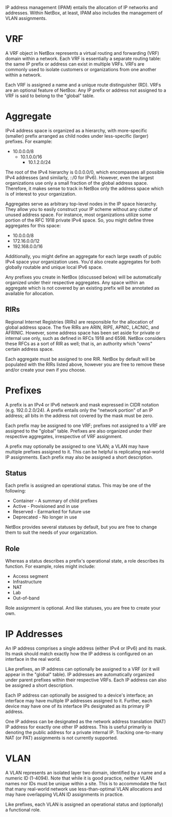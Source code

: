IP address management (IPAM) entails the allocation of IP networks and addresses. Within NetBox, at least, IPAM also includes the management of VLAN assignments.

# VRF

A VRF object in NetBox represents a virtual routing and forwarding (VRF) domain within a network. Each VRF is essentially a separate routing table: the same IP prefix or address can exist in multiple VRFs. VRFs are commonly used to isolate customers or organizations from one another within a network.

Each VRF is assigned a name and a unique route distinguisher (RD). VRFs are an optional feature of NetBox: Any IP prefix or address not assigned to a VRF is said to belong to the "global" table.

# Aggregate

IPv4 address space is organized as a hierarchy, with more-specific (smaller) prefix arranged as child nodes under less-specific (larger) prefixes. For example:

* 10.0.0.0/8
    * 10.1.0.0/16
        * 10.1.2.0/24

The root of the IPv4 hierarchy is 0.0.0.0/0, which encompasses all possible IPv4 addresses (and similarly, ::/0 for IPv6). However, even the largest organizations use only a small fraction of the global address space. Therefore, it makes sense to track in NetBox only the address space which is of interest to your organization.

Aggregates serve as arbitrary top-level nodes in the IP space hierarchy. They allow you to easily construct your IP scheme without any clutter of unused address space. For instance, most organizations utilize some portion of the RFC 1918 private IPv4 space. So, you might define three aggregates for this space:

* 10.0.0.0/8
* 172.16.0.0/12
* 192.168.0.0/16

Additionally, you might define an aggregate for each large swath of public IPv4 space your organization uses. You'd also create aggregates for both globally routable and unique local IPv6 space.

Any prefixes you create in NetBox (discussed below) will be automatically organized under their respective aggregates. Any space within an aggregate which is not covered by an existing prefix will be annotated as available for allocation.

## RIRs

Regional Internet Registries (RIRs) are responsible for the allocation of global address space. The five RIRs are ARIN, RIPE, APNIC, LACNIC, and AFRINIC. However, some address space has been set aside for private or internal use only, such as defined in RFCs 1918 and 6598. NetBox considers these RFCs as a sort of RIR as well; that is, an authority which "owns" certain address space.

Each aggregate must be assigned to one RIR. NetBox by default will be populated with the RIRs listed above, however you are free to remove these and/or create your own if you choose.

# Prefixes

A prefix is an IPv4 or IPv6 network and mask expressed in CIDR notation (e.g. 192.0.2.0/24). A prefix entails only the "network portion" of an IP address; all bits in the address not covered by the mask must be zero.

Each prefix may be assigned to one VRF; prefixes not assigned to a VRF are assigned to the "global" table. Prefixes are also organized under their respective aggregates, irrespective of VRF assignment.

A prefix may optionally be assigned to one VLAN; a VLAN may have multiple prefixes assigned to it. This can be helpful is replicating real-world IP assignments. Each prefix may also be assigned a short description.

## Status

Each prefix is assigned an operational status. This may be one of the following:

* Container - A summary of child prefixes
* Active - Provisioned and in use
* Reserved - Earmarked for future use
* Deprecated - No longer in use

NetBox provides several statuses by default, but you are free to change them to suit the needs of your organization.

## Role

Whereas a status describes a prefix's operational state, a role describes its function. For example, roles might include:

* Access segment
* Infrastructure
* NAT
* Lab
* Out-of-band

Role assignment is optional. And like statuses, you are free to create your own.

# IP Addresses

An IP address comprises a single address (either IPv4 or IPv6) and its mask. Its mask should match exactly how the IP address is configured on an interface in the real world.

Like prefixes, an IP address can optionally be assigned to a VRF (or it will appear in the "global" table). IP addresses are automatically organized under parent prefixes within their respective VRFs. Each IP address can also be assigned a short description.

Each IP address can optionally be assigned to a device's interface; an interface may have multiple IP addresses assigned to it. Further, each device may have one of its interface IPs designated as its primary IP address.

One IP address can be designated as the network address translation (NAT) IP address for exactly one other IP address. This is useful primarily is denoting the public address for a private internal IP. Tracking one-to-many NAT (or PAT) assignments is not currently supported.

# VLAN

A VLAN represents an isolated layer two domain, identified by a name and a numeric ID (1-4094). Note that while it is good practice, neither VLAN names nor IDs must be unique within a site. This is to accommodate the fact that many real-world network use less-than-optimal VLAN allocations and may have overlapping VLAN ID assignments in practice.

Like prefixes, each VLAN is assigned an operational status and (optionally) a functional role.
